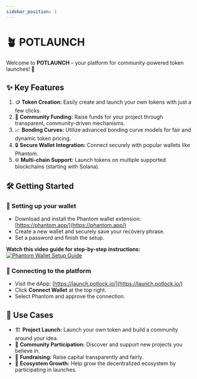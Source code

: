 ```yaml
---
sidebar_position: 1
---
```


# 🪴 POTLAUNCH

Welcome to **POTLAUNCH** – your platform for community-powered token launches! 🚀

## ✨ Key Features

1. 🪙 **Token Creation:** Easily create and launch your own tokens with just a few clicks.
2. 🏦 **Community Funding:** Raise funds for your project through transparent, community-driven mechanisms.
3. 📈 **Bonding Curves:** Utilize advanced bonding curve models for fair and dynamic token pricing.
4. 🔒 **Secure Wallet Integration:** Connect securely with popular wallets like Phantom.
5. 🌐 **Multi-chain Support:** Launch tokens on multiple supported blockchains (starting with Solana).

## 🛠️ Getting Started

### 💼 Setting up your wallet

- Download and install the Phantom wallet extension: [https://phantom.app/](https://phantom.app/)
- Create a new wallet and securely save your recovery phrase.
- Set a password and finish the setup.

**Watch this video guide for step-by-step instructions:**  
[![Phantom Wallet Setup Guide](https://img.youtube.com/vi/CoyvAyxX0aw/0.jpg)](https://www.youtube.com/watch?v=CoyvAyxX0aw)


### 🔗 Connecting to the platform

- Visit the dApp: [https://launch.potlock.io/](https://launch.potlock.io/)
- Click **Connect Wallet** at the top right.
- Select Phantom and approve the connection.


## 🎯 Use Cases

- 🏗️ **Project Launch:** Launch your own token and build a community around your idea.
- 🤝 **Community Participation:** Discover and support new projects you believe in.
- 💸 **Fundraising:** Raise capital transparently and fairly.
- 🌱 **Ecosystem Growth:** Help grow the decentralized ecosystem by participating in launches.
